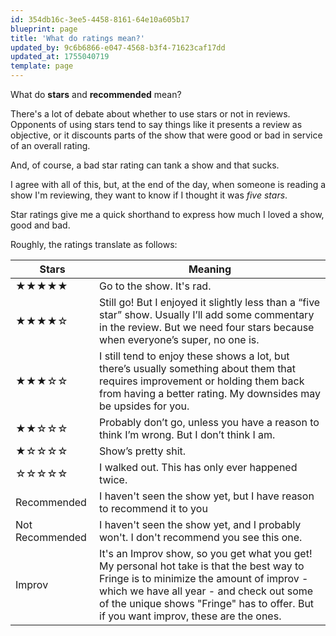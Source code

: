 ```yaml
---
id: 354db16c-3ee5-4458-8161-64e10a605b17
blueprint: page
title: 'What do ratings mean?'
updated_by: 9c6b6866-e047-4568-b3f4-71623caf17dd
updated_at: 1755040719
template: page
---
```

What do **stars** and **recommended** mean?

There's a lot of debate about whether to use stars or not in reviews. Opponents of using stars tend to say things like it presents a review as objective, or it discounts parts of the show that were good or bad in service of an overall rating.

And, of course, a bad star rating can tank a show and that sucks.

I agree with all of this, but, at the end of the day, when someone is reading a show I'm reviewing, they want to know if I thought it was _five stars_.

Star ratings give me a quick shorthand to express how much I loved a show, good and bad.

Roughly, the ratings translate as follows:

| Stars    |   Meaning  |
| --- | --- |
|  ★★★★★   |   Go to the show. It's rad. |
| ★★★★☆   | Still go! But I enjoyed it slightly less than a “five star” show. Usually I’ll add some commentary in the review. But we need four stars because when everyone’s super, no one is. |
| ★★★☆☆  | I still tend to enjoy these shows a lot, but there’s usually something about them that requires improvement or holding them back from having a better rating. My downsides may be upsides for you. |
| ★★☆☆☆ | Probably don’t go, unless you have a reason to think I’m wrong. But I don’t think I am. |
| ★☆☆☆☆ | Show’s pretty shit. |
| ☆☆☆☆☆ | I walked out. This has only ever happened twice.
| Recommended | I haven't seen the show yet, but I have reason to recommend it to you |
| Not Recommended | I haven't seen the show yet, and I probably won't. I don't recommend you see this one. |
| Improv          | It's an Improv show, so you get what you get! My personal hot take is that the best way to Fringe is to minimize the amount of improv - which we have all year - and check out some of the unique shows "Fringe" has to offer. But if you want improv, these are the ones. |